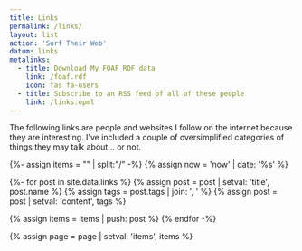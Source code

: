 ```yaml
---
title: Links
permalink: /links/
layout: list
action: 'Surf Their Web'
datum: links
metalinks:
  - title: Download My FOAF RDF data
    link: /foaf.rdf
    icon: fas fa-users
  - title: Subscribe to an RSS feed of all of these people
    link: /links.opml
---
```

The following links are people and websites I follow on the internet because they are interesting. I've included a couple of oversimplified categories of things they may talk about... or not.

{%- assign items = "" | split:"/" -%}
{% assign now = 'now' | date: '%s' %}

{%- for post in site.data.links  %}
  {% assign post = post | setval: 'title', post.name %}
  {% assign tags = post.tags | join: ', ' %}
  {% assign post = post | setval: 'content', tags %}

  {% assign items = items | push: post %}
{% endfor -%}

{% assign page = page | setval: 'items', items %}